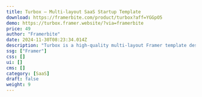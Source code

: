 ```yaml
---
title: Turbox — Multi-layout SaaS Startup Template
download: https://framerbite.com/product/turbox?aff=YGGpO5
demo: https://turbox.framer.website/?via=framerbite
price: 49
author: "Framerbite"
date: 2024-11-30T08:23:34.014Z
description: "Turbox is a high-quality multi-layout Framer template designed for SaaS websites. We understand the need of a modern SaaS website. That's the reason we have crafted 19 unique pages that are necessary for any SaaS website. Now you can launch your website in Framer within a day"
ssg: ["Framer"]
css: []
ui: []
cms: []
category: [SaaS]
draft: false
weight: 9
---
```

